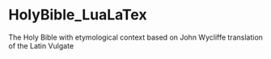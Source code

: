 # HolyBible_LuaLaTex
The Holy Bible with etymological context based on John Wycliffe translation of the Latin Vulgate
